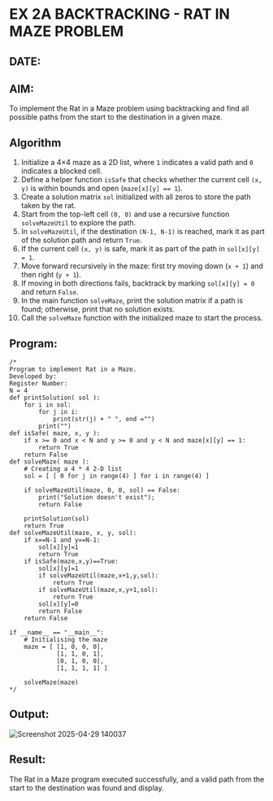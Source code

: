 # EX 2A BACKTRACKING - RAT IN MAZE PROBLEM
## DATE:

## AIM:
To implement the Rat in a Maze problem using backtracking and find all possible paths from the start to the destination in a given maze.


## Algorithm

1. Initialize a 4×4 maze as a 2D list, where `1` indicates a valid path and `0` indicates a blocked cell.  
2. Define a helper function `isSafe` that checks whether the current cell `(x, y)` is within bounds and open (`maze[x][y] == 1`).  
3. Create a solution matrix `sol` initialized with all zeros to store the path taken by the rat.  
4. Start from the top-left cell `(0, 0)` and use a recursive function `solveMazeUtil` to explore the path.  
5. In `solveMazeUtil`, if the destination `(N-1, N-1)` is reached, mark it as part of the solution path and return `True`.  
6. If the current cell `(x, y)` is safe, mark it as part of the path in `sol[x][y] = 1`.  
7. Move forward recursively in the maze: first try moving down (`x + 1`) and then right (`y + 1`).  
8. If moving in both directions fails, backtrack by marking `sol[x][y] = 0` and return `False`.  
9. In the main function `solveMaze`, print the solution matrix if a path is found; otherwise, print that no solution exists.  
10. Call the `solveMaze` function with the initialized maze to start the process.

## Program:
```
/*
Program to implement Rat in a Maze.
Developed by: 
Register Number:
N = 4
def printSolution( sol ):
    for i in sol:
        for j in i:
            print(str(j) + " ", end ="")
        print("")
def isSafe( maze, x, y ):
    if x >= 0 and x < N and y >= 0 and y < N and maze[x][y] == 1:
        return True
    return False
def solveMaze( maze ):
    # Creating a 4 * 4 2-D list
    sol = [ [ 0 for j in range(4) ] for i in range(4) ]
     
    if solveMazeUtil(maze, 0, 0, sol) == False:
        print("Solution doesn't exist");
        return False
     
    printSolution(sol)
    return True
def solveMazeUtil(maze, x, y, sol):
    if x==N-1 and y==N-1:
        sol[x][y]=1
        return True
    if isSafe(maze,x,y)==True:
        sol[x][y]=1
        if solveMazeUtil(maze,x+1,y,sol):
            return True
        if solveMazeUtil(maze,x,y+1,sol):
            return True
        sol[x][y]=0
        return False
    return False

if __name__ == "__main__":
    # Initialising the maze
    maze = [ [1, 0, 0, 0],
             [1, 1, 0, 1],
             [0, 1, 0, 0],
             [1, 1, 1, 1] ]
              
    solveMaze(maze)
*/
```

## Output:

![Screenshot 2025-04-29 140037](https://github.com/user-attachments/assets/a688eaac-ae7c-4c31-81dd-fb974286e0eb)



## Result:
The Rat in a Maze program executed successfully, and a valid path from the start to the destination was found and display.
